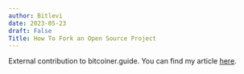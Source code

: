 ```yaml
---
author: Bitlevi
date: 2023-05-23
draft: False
Title: How To Fork an Open Source Project
---
```


External contribution to bitcoiner.guide. You can find my article [here](https://bitcoiner.guide/fork).



